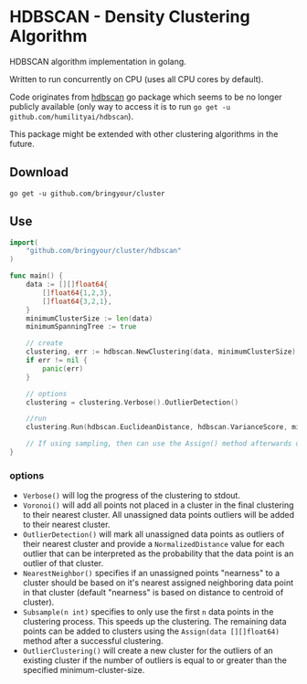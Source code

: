 # HDBSCAN - Density Clustering Algorithm

HDBSCAN algorithm implementation in golang.

Written to run concurrently on CPU (uses all CPU cores by default).

Code originates from [hdbscan](https://pkg.go.dev/github.com/humilityai/hdbscan) go package which seems to be no longer publicly available (only way to access it is to run `go get -u github.com/humilityai/hdbscan`).

This package might be extended with other clustering algorithms in the future.

## Download

`go get -u github.com/bringyour/cluster`

## Use

```go
import(
    "github.com/bringyour/cluster/hdbscan"
)

func main() {
    data := [][]float64{
        []float64{1,2,3},
        []float64{3,2,1},
    }
    minimumClusterSize := len(data)
    minimumSpanningTree := true

    // create
    clustering, err := hdbscan.NewClustering(data, minimumClusterSize)
    if err != nil {
        panic(err)
    }

    // options
    clustering = clustering.Verbose().OutlierDetection()

    //run
    clustering.Run(hdbscan.EuclideanDistance, hdbscan.VarianceScore, minimumSpanningTree)

    // If using sampling, then can use the Assign() method afterwards on the total dataset.
}
```

### options

- `Verbose()` will log the progress of the clustering to stdout.
- `Voronoi()` will add all points not placed in a cluster in the final clustering to their nearest cluster. All unassigned data points outliers will be added to their nearest cluster.
- `OutlierDetection()` will mark all unassigned data points as outliers of their nearest cluster and provide a `NormalizedDistance` value for each outlier that can be interpreted as the probability that the data point is an outlier of that cluster.
- `NearestNeighbor()` specifies if an unassigned points "nearness" to a cluster should be based on it's nearest assigned neighboring data point in that cluster (default "nearness" is based on distance to centroid of cluster).
- `Subsample(n int)` specifies to only use the first `n` data points in the clustering process. This speeds up the clustering. The remaining data points can be added to clusters using the `Assign(data [][]float64)` method after a successful clustering.
- `OutlierClustering()` will create a new cluster for the outliers of an existing cluster if the number of outliers is equal to or greater than the specified minimum-cluster-size.

<!-- TODO: random sampling option -->
